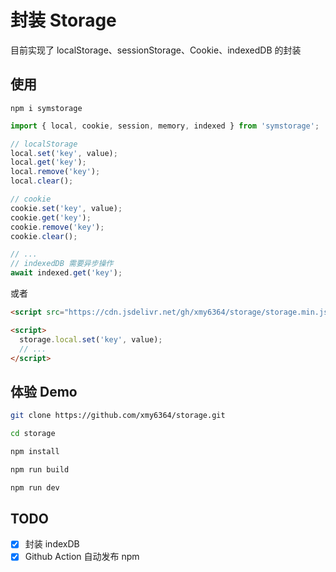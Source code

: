 # 封装 Storage

目前实现了 localStorage、sessionStorage、Cookie、indexedDB 的封装

## 使用

```
npm i symstorage
```

```javascript
import { local, cookie, session, memory, indexed } from 'symstorage';

// localStorage
local.set('key', value);
local.get('key');
local.remove('key');
local.clear();

// cookie
cookie.set('key', value);
cookie.get('key');
cookie.remove('key');
cookie.clear();

// ...
// indexedDB 需要异步操作
await indexed.get('key');
```

或者

```html
<script src="https://cdn.jsdelivr.net/gh/xmy6364/storage/storage.min.js"></script>

<script>
  storage.local.set('key', value);
  // ...
</script>
```

## 体验 Demo

```bash
git clone https://github.com/xmy6364/storage.git

cd storage

npm install

npm run build

npm run dev
```

## TODO

- [x] 封装 indexDB
- [x] Github Action 自动发布 npm
